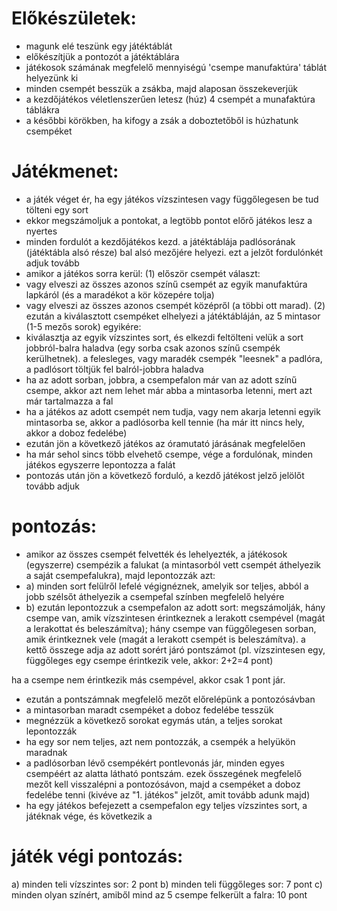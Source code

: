 # Előkészületek:
- magunk elé teszünk egy játéktáblát
- előkészítjük a pontozót a játéktáblára
- játékosok számának megfelelő mennyiségú 'csempe manufaktúra' táblát helyezünk ki
- minden csempét besszük a zsákba, majd alaposan összekeverjük
- a kezdőjátékos véletlenszerűen letesz (húz) 4 csempét a munafaktúra táblákra
- a későbbi körökben, ha kifogy a zsák a doboztetőből is húzhatunk csempéket

# Játékmenet:
- a játék véget ér, ha egy játékos vízszintesen vagy függőlegesen be tud tölteni egy sort
- ekkor megszámoljuk a pontokat, a legtöbb pontot előrő játékos lesz a nyertes
- minden fordulót a kezdőjátékos kezd. a játéktáblája padlósorának (játéktábla alsó része) bal alsó mezőjére helyezi. ezt a jelzőt fordulónkét adjuk tovább
- amikor a játékos sorra kerül:
(1) először csempét választ:
- vagy elveszi az összes azonos színű csempét az egyik manufaktúra lapkáról (és a maradékot a kör közepére tolja)
- vagy elveszi az összes azonos csempét középről (a többi ott marad).
(2) ezután a kiválasztott csempéket elhelyezi a játéktábláján, az 5 mintasor (1-5 mezős sorok) egyikére:
- kiválasztja az egyik vízszintes sort, és elkezdi feltölteni velük a sort jobbról-balra haladva (egy sorba 
csak azonos színű csempék kerülhetnek). a felesleges, vagy maradék csempék "leesnek" a padlóra, a padlósort töltjük fel balról-jobbra haladva
- ha az adott sorban, jobbra, a csempefalon már van az adott színű csempe, akkor azt nem lehet már abba a mintasorba letenni, mert azt már tartalmazza a fal
- ha a játékos az adott csempét nem tudja, vagy nem akarja letenni egyik mintasorba se, akkor a padlósorba kell tennie (ha már itt nincs hely, akkor a doboz fedelébe)
- ezután jön a következő játékos az óramutató járásának megfelelően
- ha már sehol sincs több elvehető csempe, vége a fordulónak, minden játékos egyszerre lepontozza a falát
- pontozás után jön a következő forduló, a kezdő játékost jelző jelölőt tovább adjuk

# pontozás:
- amikor az összes csempét felvették és lehelyezték, a játékosok (egyszerre) csempézik a falukat (a mintasorból vett csempét áthelyezik a saját csempefalukra), majd lepontozzák azt:
- a) minden sort felülről lefelé végignéznek, amelyik sor teljes, abból a jobb szélsőt áthelyezik a 
csempefal színben megfelelő helyére
- b) ezután lepontozzuk a csempefalon az adott sort:
megszámolják, hány csempe van, amik vízszintesen érintkeznek a lerakott csempével (magát a lerakottat és beleszámítva);
hány csempe van függőlegesen sorban, amik érintkeznek vele (magát a lerakott csempét is beleszámítva).
a kettő összege adja az adott sorért járó pontszámot (pl. vízszintesen egy, függőleges egy csempe érintkezik vele, akkor: 2+2=4 pont)

ha a csempe nem érintkezik más csempével, akkor csak 1 pont jár.
- ezután a pontszámnak megfelelő mezőt előrelépünk a pontozósávban
- a mintasorban maradt csempéket a doboz fedelébe tesszük
- megnézzük a következő sorokat egymás után, a teljes sorokat lepontozzák
- ha egy sor nem teljes, azt nem pontozzák, a csempék a helyükön maradnak
- a padlósorban lévő csempékért pontlevonás jár, minden egyes csempéért az alatta látható pontszám. 
ezek összegének megfelelő mezőt kell visszalépni a pontozósávon, majd a csempéket a doboz fedelébe tenni (kivéve az "1. játékos" jelzőt, amit tovább adunk majd)
- ha egy játékos befejezett a csempefalon egy teljes vízszintes sort, a játéknak vége, és következik a 

# játék végi pontozás:
a) minden teli vízszintes sor: 2 pont
b) minden teli függőleges sor: 7 pont
c) minden olyan színért, amiből mind az 5 csempe felkerült a falra: 10 pont
